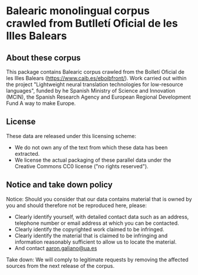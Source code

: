 Balearic monolingual corpus crawled from Butlletí Oficial de les Illes Balears
======================================================================================================================

## About these corpus

This package contains Balearic corpus crawled from the Bolletí Oficial de les Illes Balears (https://www.caib.es/eboibfront/).
Work carried out within the project "Lightweight neural translation technologies for low-resource languages", funded by he Spanish Ministry of Science and Innovation (MCIN), the Spanish Research Agency and European Regional Development Fund A way to make Europe.

## License
These data are released under this licensing scheme:
 * We do not own any of the text from which these data has been extracted.
 * We license the actual packaging of these parallel data under the Creative
   Commons CC0 license ("no rights reserved").

## Notice and take down policy
Notice: Should you consider that our data contains material that is owned by
you and should therefore not be reproduced here, please:

 * Clearly identify yourself, with detailed contact data such as an address,
   telephone number or email address at which you can be contacted.
 * Clearly identify the copyrighted work claimed to be infringed.
 * Clearly identify the material that is claimed to be infringing and
   information reasonably sufficient to allow us to locate the material. 
 * And contact aaron.galiano@ua.es

Take down: We will comply to legitimate requests by removing the affected
sources from the next release of the corpus.

